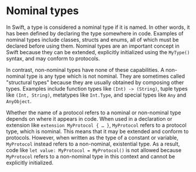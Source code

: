 # Nominal types
In Swift, a type is considered a nominal type if it is named.  In other words, it has been defined by declaring the type somewhere in code. Examples of nominal types include classes, structs and enums, all of which must be declared before using them. Nominal types are an important concept in Swift because they can be extended, explicitly initialized using the `MyType()` syntax, and may conform to protocols.

In contrast, non-nominal types have none of these capabilities. A non-nominal type is any type which is not nominal. They are sometimes called "structural types" because they are usually obtained by composing other types. Examples include function types like `(Int) -> (String)`, tuple types like `(Int, String)`, metatypes like `Int.Type`, and special types like `Any` and `AnyObject`.

Whether the name of a protocol refers to a nominal or non-nominal type depends on where it appears in code. When used in a declaration or extension like `extension MyProtocol { … }`, `MyProtocol` refers to a protocol type, which is nominal. This means that it may be extended and conform to protocols. However, when written as the type of a constant or variable, `MyProtocol` instead refers to a non-nominal, existential type. As a result, code like `let value: MyProtocol = MyProtocol()` is not allowed because `MyProtocol` refers to a non-nominal type in this context and cannot be explicitly initialized.
